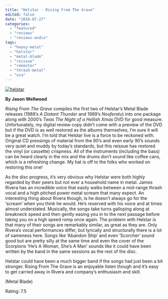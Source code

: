 ```yaml
---
title: "Helstar - Rising From The Grave"
edited: false
date: "2010-07-27"
categories:
  - "featured"
  - "reviews"
  - "reviews-audio"
tags:
  - "heavy-metal"
  - "helstar"
  - "metal-blade"
  - "reissue"
  - "remaster"
  - "thrash-metal"
  - "usa"
---
```


[![](http://www.hellbound.ca/wp-content/uploads/2010/07/helstar.jpg "helstar")](http://www.hellbound.ca/wp-content/uploads/2010/07/helstar.jpg)

**By Jason Wellwood**

_Rising From The Grave_ compiles the first two of Helstar’s Metal Blade releases (1988’s _A Distant Thunder_ and 1989’s _Nosferatu_) into one package along with 2000’s _Twas The Night of a Hellish Xmas_ DVD for good measure. Unfortunately, my digital review copy didn’t come with a preview of the DVD but if the DVD is as well restored as the albums themselves, I’m sure it will be a great watch. I’m told that Helstar live is a force to be reckoned with. Original CD pressings of material from the 80’s and even early 90’s sounds very quiet and muddy by today’s standards, but this reissue has restored the vinyl (or cassette) crispness. All of the instruments (including the bass) can be heard clearly in the mix and the drums don’t sound like coffee cans, which is a refreshing change. My hat is off to the folks who worked on restoring this one!

As the disc progress, it’s very obvious why Helstar were both highly regarded by their peers but not ever a household name in metal. James Rivera has an incredible voice that easily walks between a mid-range thrash vocal and a high pitched power metal scream that many expect. An interesting thing about Rivera though, is he doesn’t always go for the ‘scream’ when you think he would. He’s reserved with his voice and at times almost understated. Musically, the songs take turns galloping along at breakneck speed and then gently easing you in to the next passage before taking you on a high speed romp once again. The problem with Helstar is that many of their songs are remarkably similar, as great as they are. Only Rivera’s vocal performances differ, but lyrically and structurally there is a lot of sameness here. Songs like ‘Abandon Ship’ and even ‘Scorcher’ sound good but are pretty silly at the same time and even the cover of the Scorpions ‘He’s A Woman, She’s A Man’ sounds like it could have been written by the band in the same sessions as the rest of the disc.

Helstar could have been a much bigger band if the songs had just been a bit stronger. Rising From The Grave is an enjoyable listen though and it’s easy to get carried away in Rivera and company’s enthusiasm and skill.

(Metal Blade)

Rating: 7.5
